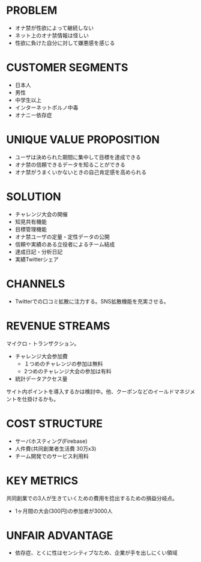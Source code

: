 # PROBLEM

* オナ禁が性欲によって継続しない
* ネット上のオナ禁情報は怪しい
* 性欲に負けた自分に対して嫌悪感を感じる

# CUSTOMER SEGMENTS

* 日本人
* 男性
* 中学生以上
* インターネットポルノ中毒
* オナニー依存症

# UNIQUE VALUE PROPOSITION

* ユーザは決められた期間に集中して目標を達成できる
* オナ禁の信頼できるデータを知ることができる
* オナ禁がうまくいかないときの自己肯定感を高められる

# SOLUTION

* チャレンジ大会の開催
* 知見共有機能
* 目標管理機能
* オナ禁ユーザの定量・定性データの公開
* 信頼や実績のある立役者によるチーム結成
* 達成日記・分析日記
* 実績Twitterシェア

# CHANNELS

* Twitterでの口コミ拡散に注力する。SNS拡散機能を充実させる。

# REVENUE STREAMS

マイクロ・トランザクション。

* チャレンジ大会参加費
  * １つめのチャレンジの参加は無料
  * 2つめのチャレンジ大会の参加は有料
* 統計データアクセス量

サイト内ポイントを導入するかは検討中。他、クーポンなどのイールドマネジメントを仕掛けるかも。

# COST STRUCTURE

* サーバホスティング(Firebase) 
* 人件費(共同創業者生活費 30万x3)
* チーム開発でのサービス利用料

# KEY METRICS

共同創業での3人が生きていくための費用を捻出するための損益分岐点。

* 1ヶ月間の大会(300円)の参加者が3000人

# UNFAIR ADVANTAGE

* 依存症、とくに性はセンシティブなため、企業が手を出しにくい領域
